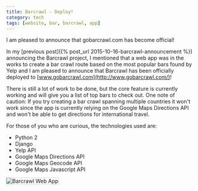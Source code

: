 ```yaml
---
title: Barcrawl - Deploy!
category: tech
tags: [website, bar, barcrawl, app]
---
```


I am pleased to announce that gobarcrawl.com has become official!

In my [previous post]({% post_url 2015-10-16-barcrawl-announcement %})
announcing the Barcrawl project, I mentioned that a web app was in the works
to create a bar crawl route based on the most popular bars found by Yelp and
I am pleased to announce that Barcrawl has been officially deployed to
[www.gobarcrawl.com](http://www.gobarcrawl.com/)!

There is still a lot of work to be done, but the core feature is currently
working and will give you a list of top bars to check out. One note of caution:
If you try creating a bar crawl spanning multiple countries it won't work
since the app is currently relying on the Google Maps Directions API and
won't be able to get directions for international travel.

For those of you who are curious, the technologies used are:
- Python 2
- Django
- Yelp API
- Google Maps Directions API
- Google Maps Geocode API
- Google Maps Javascript API

<p class="blog-image">
    <img src="{{ site.url }}/assets/images/posts/barcrawl.gif"
             class="img-responsive center-block"
             alt="Barcrawl Web App"
             style="box-shadow: 0 0 1px #111">
</p>
